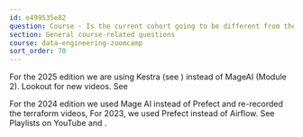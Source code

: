 ```yaml
---
id: e499535e82
question: Course - Is the current cohort going to be different from the previous cohort?
section: General course-related questions
course: data-engineering-zoomcamp
sort_order: 70
---
```


For the 2025 edition we are using Kestra (see ) instead of MageAI (Module 2). Lookout for new videos. See

For the 2024 edition we used Mage AI instead of Prefect and re-recorded the terraform videos, For 2023, we used Prefect instead of Airflow. See Playlists on YouTube and .

